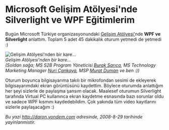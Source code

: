 # Microsoft Gelişim Atölyesi'nde Silverlight ve WPF Eğitimlerim
Bugün Microsoft Türkiye organizasyonundaki [Gelişim
Atölyesi'](http://www.msgelisimatolyesi.com/GelisimAtolyesiKampi/)nde
**WPF ve Silverlight** anlattım. Toplam 5 adet 45 dakikalık oturum
yetmedi de yetmedi :)

![Gelişim Atölyesi'nden bir
kare...](media/Microsoft_Gelisim_Atolyesi_nde_Silverlight_ve_WPF_Egitimlerim/28082008_1.jpg)\
 *Gelişim Atölyesi'nden bir kare...\
(Soldan sağa; MS S2B Program Yöneticisi [Burak
Sarıca](http://bsarica.spaces.live.com/), MS Technology Marketing
Manager [Nuri Çankaya](http://www.nuricankaya.com/), MSP [Murat
Duman](http://www.muratduman.net/) ve ben :))*

Oturum boyunca bilgisayarıma takılı bir mikrofondan sesimi de ekleyerek
bilgisayarımdaki ekran görüntüsünü kaydettim. Böylece oturumda
anlattığım her şeyi sizlerle de paylaşma şansım olacak. Maalesef
oturumun Silverlight tarafında Virtual PC kullanınca ekran kaydetme
esnasında bazı sorunlar oldu ve sadece WPF kısmını kaydedebildim. Çok
yakında tüm video kayıtlarını sizlerle paylaşacağım :) 



*Bu yazi http://daron.yondem.com adresinde, 2008-8-29 tarihinde yayinlanmistir.*
